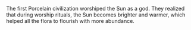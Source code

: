 The first Porcelain civilization worshiped the Sun as a god. They realized that during worship rituals, the Sun becomes brighter and warmer, which helped all the flora to flourish with more abundance. 